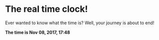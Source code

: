 # The real time clock!

Ever wanted to know what the time is? Well, your journey is about to end!

**The time is Nov 08, 2017, 17:48**